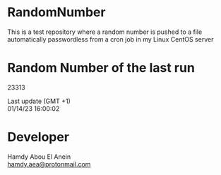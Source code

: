 # RandomNumber    
This is a test repository where a random number is pushed to a file automatically passwordless from a cron job in my Linux CentOS server    
# Random Number of the last run   
23313
      
Last update (GMT +1)    
01/14/23 16:00:02
# Developer    
Hamdy Abou El Anein   
hamdy.aea@protonmail.com
